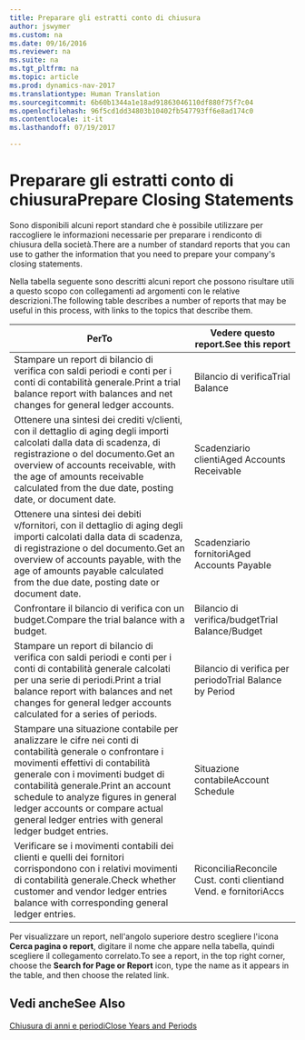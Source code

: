 ```yaml
---
title: Preparare gli estratti conto di chiusura
author: jswymer
ms.custom: na
ms.date: 09/16/2016
ms.reviewer: na
ms.suite: na
ms.tgt_pltfrm: na
ms.topic: article
ms.prod: dynamics-nav-2017
ms.translationtype: Human Translation
ms.sourcegitcommit: 6b60b1344a1e18ad91863046110df880f75f7c04
ms.openlocfilehash: 96f5cd1dd34803b10402fb547793ff6e8ad174c0
ms.contentlocale: it-it
ms.lasthandoff: 07/19/2017

---
```

# <a name="prepare-closing-statements"></a><span data-ttu-id="a9c83-102">Preparare gli estratti conto di chiusura</span><span class="sxs-lookup"><span data-stu-id="a9c83-102">Prepare Closing Statements</span></span>
<span data-ttu-id="a9c83-103">Sono disponibili alcuni report standard che è possibile utilizzare per raccogliere le informazioni necessarie per preparare i rendiconto di chiusura della società.</span><span class="sxs-lookup"><span data-stu-id="a9c83-103">There are a number of standard reports that you can use to gather the information that you need to prepare your company's closing statements.</span></span>

<span data-ttu-id="a9c83-104">Nella tabella seguente sono descritti alcuni report che possono risultare utili a questo scopo con collegamenti ad argomenti con le relative descrizioni.</span><span class="sxs-lookup"><span data-stu-id="a9c83-104">The following table describes a number of reports that may be useful in this process, with links to the topics that describe them.</span></span>

|<span data-ttu-id="a9c83-105">Per</span><span class="sxs-lookup"><span data-stu-id="a9c83-105">To</span></span>     |<span data-ttu-id="a9c83-106">Vedere questo report.</span><span class="sxs-lookup"><span data-stu-id="a9c83-106">See this report</span></span>                  |
|-------|---------------------------------|
|<span data-ttu-id="a9c83-107">Stampare un report di bilancio di verifica con saldi periodi e conti per i conti di contabilità generale.</span><span class="sxs-lookup"><span data-stu-id="a9c83-107">Print a trial balance report with balances and net changes for general ledger accounts.</span></span>|<span data-ttu-id="a9c83-108">Bilancio di verifica</span><span class="sxs-lookup"><span data-stu-id="a9c83-108">Trial Balance</span></span>|
|<span data-ttu-id="a9c83-109">Ottenere una sintesi dei crediti v/clienti, con il dettaglio di aging degli importi calcolati dalla data di scadenza, di registrazione o del documento.</span><span class="sxs-lookup"><span data-stu-id="a9c83-109">Get an overview of accounts receivable, with the age of amounts receivable calculated from the due date, posting date, or document date.</span></span>|<span data-ttu-id="a9c83-110">Scadenziario clienti</span><span class="sxs-lookup"><span data-stu-id="a9c83-110">Aged Accounts Receivable</span></span>|
|<span data-ttu-id="a9c83-111">Ottenere una sintesi dei debiti v/fornitori, con il dettaglio di aging degli importi calcolati dalla data di scadenza, di registrazione o del documento.</span><span class="sxs-lookup"><span data-stu-id="a9c83-111">Get an overview of accounts payable, with the age of amounts payable calculated from the due date, posting date or document date.</span></span>|<span data-ttu-id="a9c83-112">Scadenziario fornitori</span><span class="sxs-lookup"><span data-stu-id="a9c83-112">Aged Accounts Payable</span></span>|
|<span data-ttu-id="a9c83-113">Confrontare il bilancio di verifica con un budget.</span><span class="sxs-lookup"><span data-stu-id="a9c83-113">Compare the trial balance with a budget.</span></span>|<span data-ttu-id="a9c83-114">Bilancio di verifica/budget</span><span class="sxs-lookup"><span data-stu-id="a9c83-114">Trial Balance/Budget</span></span>|
|<span data-ttu-id="a9c83-115">Stampare un report di bilancio di verifica con saldi periodi e conti per i conti di contabilità generale calcolati per una serie di periodi.</span><span class="sxs-lookup"><span data-stu-id="a9c83-115">Print a trial balance report with balances and net changes for general ledger accounts calculated for a series of periods.</span></span>|<span data-ttu-id="a9c83-116">Bilancio di verifica per periodo</span><span class="sxs-lookup"><span data-stu-id="a9c83-116">Trial Balance by Period</span></span>|
|<span data-ttu-id="a9c83-117">Stampare una situazione contabile per analizzare le cifre nei conti di contabilità generale o confrontare i movimenti effettivi di contabilità generale con i movimenti budget di contabilità generale.</span><span class="sxs-lookup"><span data-stu-id="a9c83-117">Print an account schedule to analyze figures in general ledger accounts or compare actual general ledger entries with general ledger budget entries.</span></span>|<span data-ttu-id="a9c83-118">Situazione contabile</span><span class="sxs-lookup"><span data-stu-id="a9c83-118">Account Schedule</span></span>|
|<span data-ttu-id="a9c83-119">Verificare se i movimenti contabili dei clienti e quelli dei fornitori corrispondono con i relativi movimenti di contabilità generale.</span><span class="sxs-lookup"><span data-stu-id="a9c83-119">Check whether customer and vendor ledger entries balance with corresponding general ledger entries.</span></span>|<span data-ttu-id="a9c83-120">Riconcilia</span><span class="sxs-lookup"><span data-stu-id="a9c83-120">Reconcile Cust.</span></span> <span data-ttu-id="a9c83-121">conti clienti</span><span class="sxs-lookup"><span data-stu-id="a9c83-121">and Vend.</span></span> <span data-ttu-id="a9c83-122">e fornitori</span><span class="sxs-lookup"><span data-stu-id="a9c83-122">Accs</span></span>|

<span data-ttu-id="a9c83-123">Per visualizzare un report, nell'angolo superiore destro scegliere l'icona **Cerca pagina o report**, digitare il nome che appare nella tabella, quindi scegliere il collegamento correlato.</span><span class="sxs-lookup"><span data-stu-id="a9c83-123">To see a report, in the top right corner, choose the **Search for Page or Report** icon, type the name as it appears in the table, and then choose the related link.</span></span>

## <a name="see-also"></a><span data-ttu-id="a9c83-124">Vedi anche</span><span class="sxs-lookup"><span data-stu-id="a9c83-124">See Also</span></span>
[<span data-ttu-id="a9c83-125">Chiusura di anni e periodi</span><span class="sxs-lookup"><span data-stu-id="a9c83-125">Close Years and Periods</span></span>](year-close-years-periods.md)

